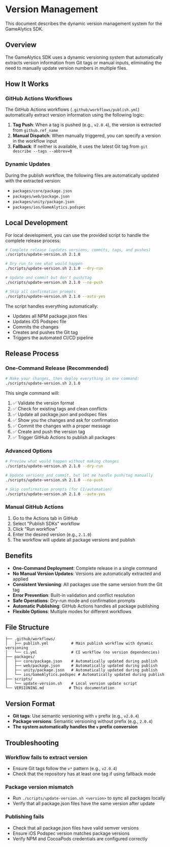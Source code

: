 # Version Management

This document describes the dynamic version management system for the GameAlytics SDK.

## Overview

The GameAlytics SDK uses a dynamic versioning system that automatically extracts version information from Git tags or manual inputs, eliminating the need to manually update version numbers in multiple files.

## How It Works

### GitHub Actions Workflows

The GitHub Actions workflows (`.github/workflows/publish.yml`) automatically extract version information using the following logic:

1. **Tag Push**: When a tag is pushed (e.g., `v2.0.4`), the version is extracted from `github.ref_name`
2. **Manual Dispatch**: When manually triggered, you can specify a version in the workflow input
3. **Fallback**: If neither is available, it uses the latest Git tag from `git describe --tags --abbrev=0`

### Dynamic Updates

During the publish workflow, the following files are automatically updated with the extracted version:

- `packages/core/package.json`
- `packages/web/package.json`  
- `packages/unity/package.json`
- `packages/ios/GameAlytics.podspec`

## Local Development

For local development, you can use the provided script to handle the complete release process:

```bash
# Complete release (updates versions, commits, tags, and pushes)
./scripts/update-version.sh 2.1.0

# Dry run to see what would happen
./scripts/update-version.sh 2.1.0 --dry-run

# Update and commit but don't push/tag
./scripts/update-version.sh 2.1.0 --no-push

# Skip all confirmation prompts
./scripts/update-version.sh 2.1.0 --auto-yes
```

The script handles everything automatically:
- Updates all NPM package.json files
- Updates iOS Podspec file
- Commits the changes
- Creates and pushes the Git tag
- Triggers the automated CI/CD pipeline

## Release Process

### One-Command Release (Recommended)

```bash
# Make your changes, then deploy everything in one command:
./scripts/update-version.sh 2.1.0
```

This single command will:
1. ✅ Validate the version format
2. ✅ Check for existing tags and clean conflicts
3. ✅ Update all package.json and podspec files
4. ✅ Show you the changes and ask for confirmation
5. ✅ Commit the changes with a proper message
6. ✅ Create and push the version tag
7. ✅ Trigger GitHub Actions to publish all packages

### Advanced Options

```bash
# Preview what would happen without making changes
./scripts/update-version.sh 2.1.0 --dry-run

# Update versions and commit, but let me handle push/tag manually
./scripts/update-version.sh 2.1.0 --no-push

# Skip confirmation prompts (for CI/automation)
./scripts/update-version.sh 2.1.0 --auto-yes
```

### Manual GitHub Actions

1. Go to the Actions tab in GitHub
2. Select "Publish SDKs" workflow
3. Click "Run workflow"
4. Enter the desired version (e.g., `2.1.0`)
5. The workflow will update all package versions and publish

## Benefits

- **One-Command Deployment**: Complete release in a single command
- **No Manual Version Updates**: Versions are automatically extracted and applied
- **Consistent Versioning**: All packages use the same version from the Git tag
- **Error Prevention**: Built-in validation and conflict resolution
- **Safe Operations**: Dry-run mode and confirmation prompts
- **Automatic Publishing**: GitHub Actions handles all package publishing
- **Flexible Options**: Multiple modes for different workflows

## File Structure

```
├── .github/workflows/
│   ├── publish.yml          # Main publish workflow with dynamic versioning
│   └── ci.yml               # CI workflow (no version dependencies)
├── packages/
│   ├── core/package.json    # Automatically updated during publish
│   ├── web/package.json     # Automatically updated during publish
│   ├── unity/package.json   # Automatically updated during publish
│   └── ios/GameAlytics.podspec # Automatically updated during publish
├── scripts/
│   └── update-version.sh    # Local version update script
└── VERSIONING.md           # This documentation
```

## Version Format

- **Git tags**: Use semantic versioning with `v` prefix (e.g., `v2.0.4`)
- **Package versions**: Semantic versioning without prefix (e.g., `2.0.4`)
- **The system automatically handles the `v` prefix conversion**

## Troubleshooting

### Workflow fails to extract version
- Ensure Git tags follow the `v*` pattern (e.g., `v2.0.4`)
- Check that the repository has at least one tag if using fallback mode

### Package version mismatch
- Run `./scripts/update-version.sh <version>` to sync all packages locally
- Verify that all package.json files have the same version after update

### Publishing fails
- Check that all package.json files have valid semver versions
- Ensure iOS Podspec version matches package versions
- Verify NPM and CocoaPods credentials are configured correctly